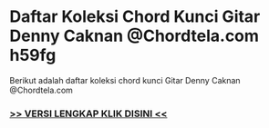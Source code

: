 
 # Daftar Koleksi Chord  Kunci Gitar Denny Caknan @Chordtela.com h59fg


Berikut adalah daftar koleksi chord  kunci Gitar Denny Caknan @Chordtela.com

###  <a href="https://shortlighzx.web.app?sq=Daftar Koleksi Chord  Kunci Gitar Denny Caknan @Chordtela.com"> >> VERSI LENGKAP KLIK DISINI << </a>
